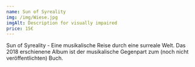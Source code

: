 ```yaml
---
name: Sun of Syreality
img: /img/Wiese.jpg
imgAlt: Description for visually impaired
price: 15€
---
```


Sun of Syreality - Eine musikalische Reise durch eine surreale Welt. Das 2018 erschienene Album ist der musikalische Gegenpart zum (noch nicht veröffentlichten) Buch.  

